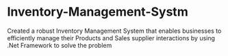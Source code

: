 # Inventory-Management-Systm

Created a robust Inventory Management System that enables businesses to efficiently manage
their Products and Sales supplier interactions by using .Net Framework to solve the problem
